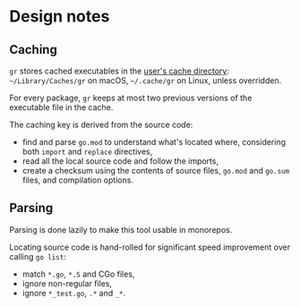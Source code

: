 # Design notes

## Caching

`gr` stores cached executables in the [user's cache directory](https://pkg.go.dev/os#UserCacheDir):
`~/Library/Caches/gr` on macOS, `~/.cache/gr` on Linux, unless overridden.

For every package, `gr` keeps at most two previous versions of the executable file in the cache.

The caching key is derived from the source code:
- find and parse `go.mod` to understand what's located where, considering both `import` and `replace` directives,
- read all the local source code and follow the imports,
- create a checksum using the contents of source files, `go.mod` and `go.sum` files, and compilation options.

## Parsing

Parsing is done lazily to make this tool usable in monorepos.

Locating source code is hand-rolled for significant speed improvement over calling `go list`:
- match `*.go`, `*.S` and CGo files,
- ignore non-regular files,
- ignore `*_test.go`, `.*` and `_*`.
